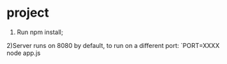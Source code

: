 # project

1) Run npm install;

2)Server runs on 8080 by default, to run on a different port: `PORT=XXXX node app.js
